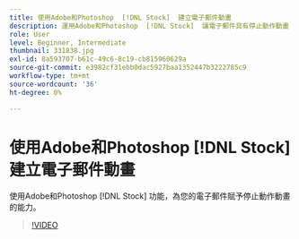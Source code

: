 ```yaml
---
title: 使用Adobe和Photoshop  [!DNL Stock]  建立電子郵件動畫
description: 運用Adobe和Photoshop  [!DNL Stock]  讓電子郵件具有停止動作動畫
role: User
level: Beginner, Intermediate
thumbnail: 331838.jpg
exl-id: 8a593707-b61c-49c6-8c19-cb815960629a
source-git-commit: e3982cf31ebb0dac5927baa1352447b3222785c9
workflow-type: tm+mt
source-wordcount: '36'
ht-degree: 0%

---
```


# 使用Adobe和Photoshop [!DNL Stock] 建立電子郵件動畫

使用Adobe和Photoshop [!DNL Stock] 功能，為您的電子郵件賦予停止動作動畫的能力。

>[!VIDEO](https://video.tv.adobe.com/v/331838?hidetitle=true)
